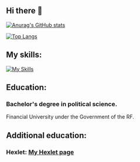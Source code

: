 ## Hi there 👋

[![Anurag's GitHub stats](https://github-readme-stats.vercel.app/api?username=256sha9gag)](https://github.com/anuraghazra/github-readme-stats)

[![Top Langs](https://github-readme-stats.vercel.app/api/top-langs/?username=256sha9gag&langs_count=8)](https://github.com/anuraghazra/github-readme-stats)

## My skills:

[![My Skills](https://skillicons.dev/icons?i=js,html,css,bash,git,github,nodejs,jest,babel,bootstrap,react,redux,vscode,webpack)](https://skillicons.dev)

## Education:
### Bachelor's degree in political science.
Financial University under the Government of the RF.

## Additional education:
### Hexlet: [My Hexlet page](https://ru.hexlet.io/u/solutionjs)

<!--
**256sha9gag/256sha9gag** is a ✨ _special_ ✨ repository because its `README.md` (this file) appears on your GitHub profile.

Here are some ideas to get you started:

- 🔭 I’m currently working on ...
- 🌱 I’m currently learning ...
- 👯 I’m looking to collaborate on ...
- 🤔 I’m looking for help with ...
- 💬 Ask me about ...
- 📫 How to reach me: ...
- 😄 Pronouns: ...
- ⚡ Fun fact: ...
-->
